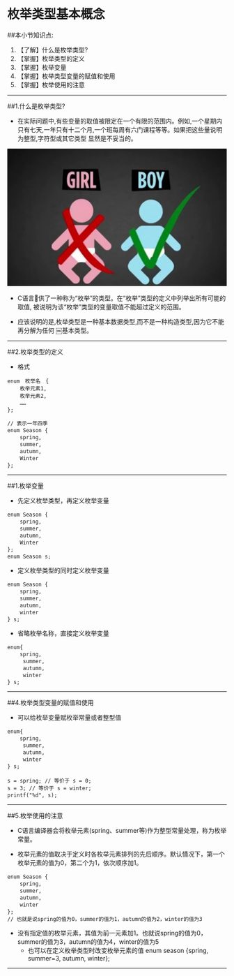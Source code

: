 # 枚举类型基本概念

##本小节知识点:
1. 【了解】什么是枚举类型?
2. 【掌握】枚举类型的定义
3. 【掌握】枚举变量
4. 【掌握】枚举类型变量的赋值和使用
5. 【掌握】枚举使用的注意

---

##1.什么是枚举类型?
- 在实际问题中,有些变量的取值被限定在一个有限的范围内。例如,一个星期内只有七天,一年只有十二个月,一个班每周有六门课程等等。如果把这些量说明为整型,字符型或其它类型 显然是不妥当的。

![](./images/123.png)

- C语言􏰀供了一种称为“枚举”的类型。在“枚举”类型的定义中列举出所有可能的取值, 被说明为该“枚举”类型的变量取值不能超过定义的范围。

- 应该说明的是,枚举类型是一种基本数据类型,而不是一种构造类型,因为它不能再分解为任何
￼基本类型。

---

##2.枚举类型的定义
- 格式

```
enum　枚举名　{
    枚举元素1,
    枚举元素2,
    ……
};

```

```
// 表示一年四季
enum Season {
	spring,
	summer,
	autumn,
	Winter
};

```
---


##1.枚举变量
- 先定义枚举类型，再定义枚举变量

```
enum Season {
	spring,
	summer,
	autumn,
	Winter
};
enum Season s;

```
- 定义枚举类型的同时定义枚举变量

```
enum Season {
	spring,
	summer,
	autumn,
 	winter
} s;

```

- 省略枚举名称，直接定义枚举变量

```
enum{
    spring,
     summer,
     autumn,
     winter
} s;

```

---

##4.枚举类型变量的赋值和使用
- 可以给枚举变量赋枚举常量或者整型值
```
enum{
    spring,
     summer,
     autumn,
     winter
} s;

s = spring; // 等价于 s = 0;
s = 3; // 等价于 s = winter;
printf("%d", s);
```

---

##5.枚举使用的注意

- C语言编译器会将枚举元素(spring、summer等)作为整型常量处理，称为枚举常量。

- 枚举元素的值取决于定义时各枚举元素排列的先后顺序。默认情况下，第一个枚举元素的值为0，第二个为1，依次顺序加1。
```
enum Season {
    spring,
    summer,
    autumn,
    winter
};
// 也就是说spring的值为0，summer的值为1，autumn的值为2，winter的值为3

```
- 没有指定值的枚举元素，其值为前一元素加1。也就说spring的值为0，summer的值为3，autumn的值为4，winter的值为5
    + 也可以在定义枚举类型时改变枚举元素的值
enum season {spring, summer=3, autumn, winter};

---

